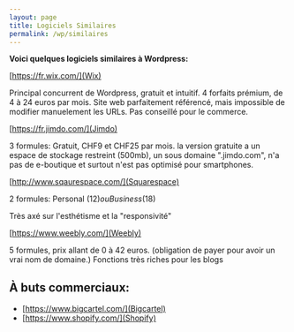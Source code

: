 ```yaml
---
layout: page
title: Logiciels Similaires
permalink: /wp/similaires
---
```


**Voici quelques logiciels similaires à Wordpress:**

[https://fr.wix.com/](Wix)

Principal concurrent de Wordpress, gratuit et intuitif.
4 forfaits prémium, de 4 à 24 euros par mois. Site web parfaitement référencé, mais impossible de modifier manuelement les URLs. 
Pas conseillé pour le commerce.



[https://fr.jimdo.com/](Jimdo)

3 formules: Gratuit, CHF9 et CHF25 par mois.
la version gratuite a un espace de stockage restreint (500mb), un sous domaine ".jimdo.com", n'a pas de e-boutique et surtout n'est pas optimisé pour smartphones.



[http://www.sqaurespace.com/](Squarespace) 

2 formules: Personal ($12) ou Business ($18)

Très axé sur l'esthétisme et la "responsivité"



[https://www.weebly.com/](Weebly)

5 formules, prix allant de 0 à 42 euros. (obligation de payer pour avoir un vrai nom de domaine.)
Fonctions très riches pour les blogs

**À buts commerciaux:**
---

* [https://www.bigcartel.com/](Bigcartel)
* [https://www.shopify.com/](Shopify)


